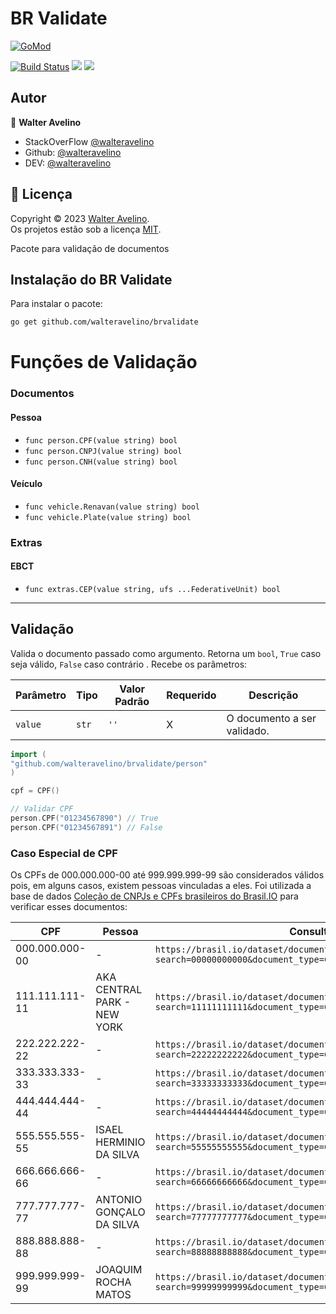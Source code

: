 # BR Validate
<a href="https://pkg.go.dev/github.com/walteravelino/brvalidate/">
  <img alt="GoMod" src="https://img.shields.io/github/go-mod/go-version/walteravelino/brvalidate">
</a>

[![Build Status](https://travis-ci.com/walteravelino/Projetos.svg?branch=master)](https://travis-ci.com/walteravelino/Projetos)
<img src = "https://img.shields.io/github/languages/top/walteravelino/brvalidate">
<a href="https://github.com/walteravelino/Projetos/blob/master/LICENSE"><img src = "https://img.shields.io/github/license/walteravelino/Projetos"></a>


## Autor

👤 **Walter Avelino**

- StackOverFlow [@walteravelino](https://stackoverflow.com/users/13001807/walter-avelino)
- Github: [@walteravelino](https://github.com/walteravelino)
- DEV: [@walteravelino](https://dev.to/walteravelino)


## 📝 Licença

Copyright © 2023 [Walter Avelino](https://github.com/walteravelino). <br />
Os projetos estão sob a licença [MIT](https://github.com/walteravelino/Projetos/blob/master/LICENSE).

Pacote para validação de documentos

## Instalação do BR Validate

Para instalar o pacote:

```bash
go get github.com/walteravelino/brvalidate
```

# Funções de Validação
### Documentos
#### Pessoa
- `func person.CPF(value string) bool`
- `func person.CNPJ(value string) bool`
- `func person.CNH(value string) bool`
#### Veículo
- `func vehicle.Renavan(value string) bool`
- `func vehicle.Plate(value string) bool`
### Extras
#### EBCT
- `func extras.CEP(value string, ufs ...FederativeUnit) bool`

------------
## Validação
Valida o documento passado como argumento. Retorna um `bool`, `True` caso seja válido, `False` caso contrário . Recebe os parâmetros:

| Parâmetro | Tipo | Valor Padrão | Requerido | Descrição |
| --------- | ---- | ----------- | ------------ | --------- |
| `value` | `str`| `''` | X | O documento a ser validado. |

```go
import (
"github.com/walteravelino/brvalidate/person"
)

cpf = CPF()

// Validar CPF
person.CPF("01234567890") // True
person.CPF("01234567891") // False
```

### Caso Especial de CPF
Os CPFs de 000.000.000-00 até 999.999.999-99 são considerados válidos pois, em alguns casos, existem pessoas vinculadas a eles. Foi utilizada a base de dados [Coleção de CNPJs e CPFs brasileiros do Brasil.IO](https://brasil.io/dataset/documentos-brasil/documents) para verificar esses documentos:

| CPF | Pessoa | Consulta |
| --- | ------ | -------- |
| 000.000.000-00 | - | `https://brasil.io/dataset/documentos-brasil/documents?search=00000000000&document_type=CPF&document=&name=&sources=` |
| 111.111.111-11 | AKA CENTRAL PARK - NEW YORK | `https://brasil.io/dataset/documentos-brasil/documents?search=11111111111&document_type=CPF&document=&name=&sources=` |
| 222.222.222-22 | - | `https://brasil.io/dataset/documentos-brasil/documents?search=22222222222&document_type=CPF&document=&name=&sources=` |
| 333.333.333-33 | - | `https://brasil.io/dataset/documentos-brasil/documents?search=33333333333&document_type=CPF&document=&name=&sources=` |
| 444.444.444-44 | - | `https://brasil.io/dataset/documentos-brasil/documents?search=44444444444&document_type=CPF&document=&name=&sources=` |
| 555.555.555-55 | ISAEL HERMINIO DA SILVA | `https://brasil.io/dataset/documentos-brasil/documents?search=55555555555&document_type=CPF&document=&name=&sources=` |
| 666.666.666-66 | - | `https://brasil.io/dataset/documentos-brasil/documents?search=66666666666&document_type=CPF&document=&name=&sources=` |
| 777.777.777-77 | ANTONIO GONÇALO DA SILVA | `https://brasil.io/dataset/documentos-brasil/documents?search=77777777777&document_type=CPF&document=&name=&sources=` |
| 888.888.888-88 | - | `https://brasil.io/dataset/documentos-brasil/documents?search=88888888888&document_type=CPF&document=&name=&sources=` |
| 999.999.999-99 | JOAQUIM ROCHA MATOS | `https://brasil.io/dataset/documentos-brasil/documents?search=99999999999&document_type=CPF&document=&name=&sources=` |